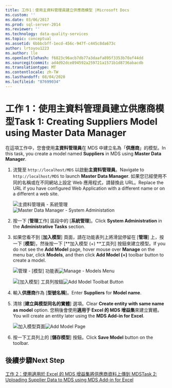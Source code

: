```yaml
---
title: 工作1：使用主資料管理員建立供應商模型 |Microsoft Docs
ms.custom: ''
ms.date: 03/06/2017
ms.prod: sql-server-2014
ms.reviewer: ''
ms.technology: data-quality-services
ms.topic: conceptual
ms.assetid: 6bbbcbff-1ecd-456c-947f-c445c8da673c
author: lrtoyou1223
ms.author: lle
ms.openlocfilehash: f6823c96acb7db77a3daafa895f3353b70af44dd
ms.sourcegitcommit: ad4d92dce894592a259721a1571b1d8736abacdb
ms.translationtype: MT
ms.contentlocale: zh-TW
ms.lasthandoff: 08/04/2020
ms.locfileid: "87699034"
---
```

# <a name="task-1-creating-suppliers-model-using-master-data-manager"></a><span data-ttu-id="5056d-102">工作 1：使用主資料管理員建立供應商模型</span><span class="sxs-lookup"><span data-stu-id="5056d-102">Task 1: Creating Suppliers Model using Master Data Manager</span></span>
  <span data-ttu-id="5056d-103">在這項工作中，您會使用**主資料管理員**在 MDS 中建立名為「**供應商**」的模型。</span><span class="sxs-lookup"><span data-stu-id="5056d-103">In this task, you create a model named **Suppliers** in MDS using **Master Data Manager**.</span></span>  
  
1.  <span data-ttu-id="5056d-104">流覽至 `http://localhost/MDS` 以啟動**主資料管理員**。</span><span class="sxs-lookup"><span data-stu-id="5056d-104">Navigate to `http://localhost/MDS` to launch **Master Data Manager**.</span></span> <span data-ttu-id="5056d-105">如果您已經使用不同的名稱或在不同網站上設定 Web 應用程式，請替換此 URL。</span><span class="sxs-lookup"><span data-stu-id="5056d-105">Replace the URL if you have configured Web Application with a different name or on a different a web site.</span></span>  
  
     <span data-ttu-id="5056d-106">![主資料管理員 - 系統管理](../../2014/tutorials/media/et-creatingsuppliersmodelusingmdm-01.jpg "主資料管理員 - 系統管理")</span><span class="sxs-lookup"><span data-stu-id="5056d-106">![Master Data Manager - System Administation](../../2014/tutorials/media/et-creatingsuppliersmodelusingmdm-01.jpg "Master Data Manager - System Administation")</span></span>  
  
2.  <span data-ttu-id="5056d-107">按一下 [**管理**工作] 區段中的 [**系統管理**]。</span><span class="sxs-lookup"><span data-stu-id="5056d-107">Click **System Administration** in the **Administrative Tasks** section.</span></span>  
  
3.  <span data-ttu-id="5056d-108">如果您看不到 [**加入模型**] 頁面，請在功能表列上將滑鼠停留在 [**管理**] 上，按一下 [**模型**]，然後按一下 [\*\*加入模型 (+) \*\*工具列] 按鈕來建立模型。</span><span class="sxs-lookup"><span data-stu-id="5056d-108">If you do not see the **Add Model** page, hover mouse over **Manage** on the menu bar, click **Models**, and then click **Add Model (+)** toolbar button to create a model.</span></span>  
  
     <span data-ttu-id="5056d-109">![管理 - [模型] 功能表](../../2014/tutorials/media/et-creatingsuppliersmodelusingmdm-02.jpg "管理 - [模型] 功能表")</span><span class="sxs-lookup"><span data-stu-id="5056d-109">![Manage - Models Menu](../../2014/tutorials/media/et-creatingsuppliersmodelusingmdm-02.jpg "Manage - Models Menu")</span></span>  
  
     <span data-ttu-id="5056d-110">![[加入模型] 工具列按鈕](../../2014/tutorials/media/et-creatingsuppliersmodelusingmdm-03.jpg "[加入模型] 工具列按鈕")</span><span class="sxs-lookup"><span data-stu-id="5056d-110">![Add Model Toolbat Button](../../2014/tutorials/media/et-creatingsuppliersmodelusingmdm-03.jpg "Add Model Toolbat Button")</span></span>  
  
4.  <span data-ttu-id="5056d-111">輸入**供應商**作為 [**型號名稱**]。</span><span class="sxs-lookup"><span data-stu-id="5056d-111">Enter **Suppliers** for **Model name**.</span></span>  
  
5.  <span data-ttu-id="5056d-112">清除 [**建立與模型同名的實體**] 選項。</span><span class="sxs-lookup"><span data-stu-id="5056d-112">Clear **Create entity with same name as model** option.</span></span> <span data-ttu-id="5056d-113">您稍後會使用**適用于 Excel 的 MDS 增益集**來建立實體。</span><span class="sxs-lookup"><span data-stu-id="5056d-113">You will create an entity later using the **MDS Add-in for Excel**.</span></span>  
  
     <span data-ttu-id="5056d-114">![加入模型頁面](../../2014/tutorials/media/et-creatingsuppliersmodelusingmdm-04.jpg "加入模型頁面")</span><span class="sxs-lookup"><span data-stu-id="5056d-114">![Add Model Page](../../2014/tutorials/media/et-creatingsuppliersmodelusingmdm-04.jpg "Add Model Page")</span></span>  
  
6.  <span data-ttu-id="5056d-115">按一下工具列上的 [**儲存模型**] 按鈕。</span><span class="sxs-lookup"><span data-stu-id="5056d-115">Click **Save Model** button on the toolbar.</span></span>  
  
## <a name="next-step"></a><span data-ttu-id="5056d-116">後續步驟</span><span class="sxs-lookup"><span data-stu-id="5056d-116">Next Step</span></span>  
 [<span data-ttu-id="5056d-117">工作 2：使用適用於 Excel 的 MDS 增益集將供應商資料上傳到 MDS</span><span class="sxs-lookup"><span data-stu-id="5056d-117">Task 2: Uploading Supplier Data to MDS using MDS Add-in for Excel</span></span>](../../2014/tutorials/task-2-uploading-supplier-data-to-mds-using-mds-add-in-for-excel.md)  
  
  
